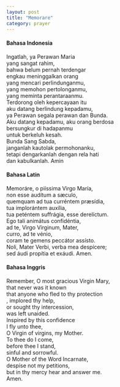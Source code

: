 ```yaml
---
layout: post
title: "Memorare"
category: prayer
---
```


#### Bahasa Indonesia
Ingatlah, ya Perawan Maria<br>
yang sangat rahim,<br>
bahwa belum pernah terdengar<br>
engkau meninggalkan orang<br>
yang mencari perlindunganmu,<br>
yang memohon pertolonganmu,<br>
yang meminta perantaraanmu.<br>
Terdorong oleh kepercayaan itu<br>
aku datang berlindung kepadamu,<br>
ya Perawan segala perawan dan Bunda.<br>
Aku datang kepadamu, aku orang berdosa<br>
bersungkur di hadapanmu<br>
untuk berkeluh kesah.<br>
Bunda Sang Sabda,<br>
janganlah kautolak permohonanku,<br>
tetapi dengarkanlah dengan rela hati<br>
dan kabulkanlah. Amin


#### Bahasa Latin
Memoráre, o piíssima Virgo María,<br>
non esse audítum a sæculo,<br>
quemquam ad tua curréntem præsídia,<br>
tua implorántem auxília,<br>
tua peténtem suffrágia, esse derelíctum.<br>
Ego tali animátus confidéntia,<br>
ad te, Virgo Vírginum, Mater,<br>
curro, ad te vénio,<br>
coram te gemens peccátor assísto.<br>
Noli, Mater Verbi, verba mea despícere;<br>
sed áudi propítia et exáudi. Amen.


#### Bahasa Inggris
Remember, O most gracious Virgin Mary,<br>
that never was it known<br>
that anyone who fled to thy protection<br>,
implored thy help,<br>
or sought thy intercession,<br>
was left unaided.<br>
Inspired by this confidence<br>
I fly unto thee,<br>
O Virgin of virgins, my Mother.<br>
To thee do I come,<br>
before thee I stand,<br>
sinful and sorrowful.<br>
O Mother of the Word Incarnate,<br>
despise not my petitions,<br>
but in thy mercy hear and answer me.<br>
Amen.